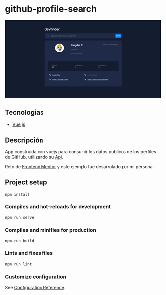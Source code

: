 # github-profile-search

<img src="home.PNG">

## Tecnologias
- [Vue js](https://cli.vuejs.org/)

## Descripción
App construida con vuejs para consumir los datos publicos de los perfiles de GitHub, utilizando su [Api](https://docs.github.com/en/rest/overview/resources-in-the-rest-api).

Reto de [Frontend Mentor](https://www.frontendmentor.io/challenges/github-user-search-app-Q09YOgaH6) y este ejemplo fue desarrolado por mi persona.
## Project setup
```
npm install
```

### Compiles and hot-reloads for development
```
npm run serve
```

### Compiles and minifies for production
```
npm run build
```

### Lints and fixes files
```
npm run lint
```

### Customize configuration
See [Configuration Reference](https://cli.vuejs.org/config/).
